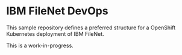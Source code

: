 # IBM FileNet DevOps

This sample repository defines a preferred structure for a OpenShift Kubernetes deployment of IBM FileNet.

This is a work-in-progress.
